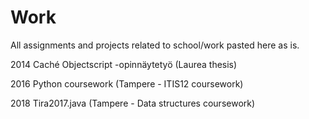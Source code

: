 # Work
All assignments and projects related to school/work pasted here as is.

2014
  Caché Objectscript -opinnäytetyö (Laurea thesis)
  
2016
  Python coursework (Tampere - ITIS12 coursework)
  
2018
  Tira2017.java (Tampere - Data structures coursework)
